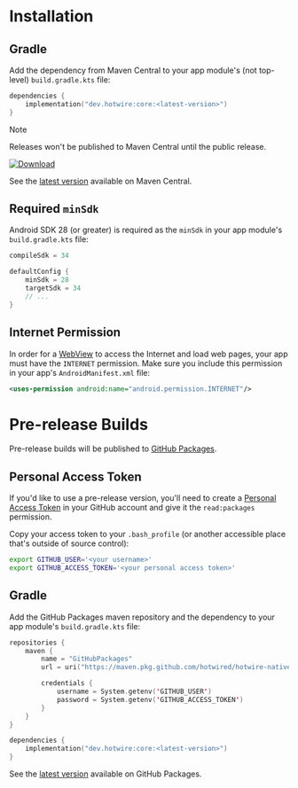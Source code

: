 # Installation

## Gradle

Add the dependency from Maven Central to your app module's (not top-level) `build.gradle.kts` file:

```kotlin
dependencies {
    implementation("dev.hotwire:core:<latest-version>")
}
```

> [!NOTE]
> Releases won't be published to Maven Central until the public release.

[![Download](https://img.shields.io/maven-central/v/dev.hotwire/turbo)](https://search.maven.org/artifact/dev.hotwire/turbo)

See the [latest version](https://search.maven.org/artifact/dev.hotwire/turbo) available on Maven Central.

## Required `minSdk`

Android SDK 28 (or greater) is required as the `minSdk` in your app module's `build.gradle.kts` file:

```kotlin
compileSdk = 34

defaultConfig {
    minSdk = 28
    targetSdk = 34
    // ...
}
```

## Internet Permission

In order for a [WebView](https://developer.android.com/reference/android/webkit/WebView.html) to access the Internet and load web pages, your app must have the `INTERNET` permission. Make sure you include this permission in your app's `AndroidManifest.xml` file:

```xml
<uses-permission android:name="android.permission.INTERNET"/>
```

# Pre-release Builds

Pre-release builds will be published to [GitHub Packages](https://github.com/features/packages).

## Personal Access Token

If you'd like to use a pre-release version, you'll need to create a [Personal Access Token](https://docs.github.com/en/free-pro-team@latest/packages/learn-github-packages/about-github-packages#authenticating-to-github-packages) in your GitHub account and give it the `read:packages` permission.

Copy your access token to your `.bash_profile` (or another accessible place that's outside of source control):

```bash
export GITHUB_USER='<your username>'
export GITHUB_ACCESS_TOKEN='<your personal access token>'
```

## Gradle

Add the GitHub Packages maven repository and the dependency to your app module's `build.gradle.kts` file:

```kotlin
repositories {
    maven {
        name = "GitHubPackages"
        url = uri("https://maven.pkg.github.com/hotwired/hotwire-native-android")

        credentials {
            username = System.getenv('GITHUB_USER')
            password = System.getenv('GITHUB_ACCESS_TOKEN')
        }
    }
}

dependencies {
    implementation("dev.hotwire:core:<latest-version>")
}
```

See the [latest version](https://github.com/hotwired/hotwire-native-android/releases) available on GitHub Packages.
